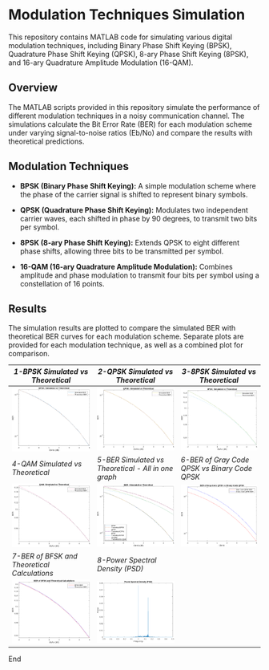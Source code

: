 # Modulation Techniques Simulation

This repository contains MATLAB code for simulating various digital modulation techniques, including Binary Phase Shift Keying (BPSK), Quadrature Phase Shift Keying (QPSK), 8-ary Phase Shift Keying (8PSK), and 16-ary Quadrature Amplitude Modulation (16-QAM).

## Overview

The MATLAB scripts provided in this repository simulate the performance of different modulation techniques in a noisy communication channel. The simulations calculate the Bit Error Rate (BER) for each modulation scheme under varying signal-to-noise ratios (Eb/No) and compare the results with theoretical predictions.

## Modulation Techniques

- **BPSK (Binary Phase Shift Keying):** A simple modulation scheme where the phase of the carrier signal is shifted to represent binary symbols.
  
- **QPSK (Quadrature Phase Shift Keying):** Modulates two independent carrier waves, each shifted in phase by 90 degrees, to transmit two bits per symbol.
  
- **8PSK (8-ary Phase Shift Keying):** Extends QPSK to eight different phase shifts, allowing three bits to be transmitted per symbol.
  
- **16-QAM (16-ary Quadrature Amplitude Modulation):** Combines amplitude and phase modulation to transmit four bits per symbol using a constellation of 16 points.

## Results

The simulation results are plotted to compare the simulated BER with theoretical BER curves for each modulation scheme. Separate plots are provided for each modulation technique, as well as a combined plot for comparison.

|         *1-BPSK Simulated vs Theoretical*         |         *2-QPSK Simulated vs Theoretical*         |       *3-8PSK Simulated vs Theoretical*           |
|--------------------------------------------------|--------------------------------------------------|--------------------------------------------------|
| ![](Screenshots/1-BPSK_%20Simulated%20vs%20Theoretical.png) | ![](Screenshots/2-QPSK_%20Simulated%20vs%20Theoretical.png) | ![](Screenshots/3-8PSK_%20Simulated%20vs%20Theoretical.png) |
| *4-QAM Simulated vs Theoretical* | *5-BER Simulated vs Theoretical - All in one graph* | *6-BER of Gray Code QPSK vs Binary Code QPSK* |     
| ![](Screenshots/4-QAM_%20Simulated%20vs%20Theoretical.png) | ![](Screenshots/5-BER_%20Simulated%20vs%20Theoretical%20-%20All%20in%20one%20graph.png) | ![](Screenshots/6-BER%20of%20Gray%20Code%20QPSK%20vs%20Binary%20Code%20QPSK.png) |
*7-BER of BFSK and Theoretical Calculations* | *8-Power Spectral Density (PSD)*
![](Screenshots/7-BER%20of%20BFSK%20and%20Theoretical%20Calculations.png) | ![](Screenshots/8-Power%20Spectral%20Density%20(PSD).png)

End

